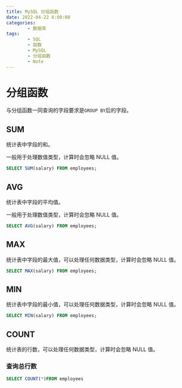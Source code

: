 ```yaml
---
title: MySQL 分组函数
date: 2022-04-22 6:00:00
categories:
        - 数据库
tags:
        - SQL
        - 函数
        - MySQL
        - 分组函数
        - Note
---
```


# 分组函数

与分组函数一同查询的字段要求是`GROUP BY`后的字段。

## SUM

统计表中字段的和。

一般用于处理数值类型，计算时会忽略 NULL 值。

```sql
SELECT SUM(salary) FROM employees;
```

## AVG

统计表中字段的平均值。

一般用于处理数值类型，计算时会忽略 NULL 值。

```sql
SELECT AVG(salary) FROM employees;
```

## MAX

统计表中字段的最大值，可以处理任何数据类型，计算时会忽略 NULL 值。

```sql
SELECT MAX(salary) FROM employees;
```

## MIN

统计表中字段的最小值，可以处理任何数据类型，计算时会忽略 NULL 值。

```sql
SELECT MIN(salary) FROM employees;
```

## COUNT

统计表的行数，可以处理任何数据类型，计算时会忽略 NULL 值。

### 查询总行数

```sql
SELECT COUNT(*)FROM employees
```
